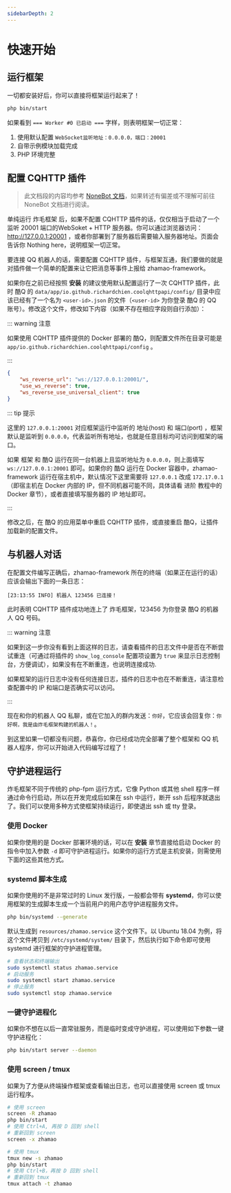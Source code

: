 ```yaml
---
sidebarDepth: 2
---
```


# 快速开始

## 运行框架

一切都安装好后，你可以直接将框架运行起来了！

```bash
php bin/start
```

如果看到 `=== Worker #0 已启动 ===` 字样，则表明框架一切正常：

1. 使用默认配置 `WebSocket监听地址：0.0.0.0，端口：20001` 
2. 自带示例模块加载完成
3. PHP 环境完整

## 配置 CQHTTP 插件

> 此文档段的内容均参考 [NoneBot 文档](https://nonebot.cqp.moe/)，如果转述有偏差或不理解可前往 NoneBot 文档进行阅读。

单纯运行 炸毛框架 后，如果不配置 CQHTTP 插件的话，仅仅相当于启动了一个 监听 20001 端口的WebSoket + HTTP 服务器。你可以通过浏览器访问：http://127.0.0.1:20001 ，或者你部署到了服务器后需要输入服务器地址。页面会告诉你 Nothing here，说明框架一切正常。

要连接 QQ 机器人的话，需要配置 CQHTTP 插件，与框架互通，我们要做的就是对插件做一个简单的配置来让它把消息等事件上报给 zhamao-framework。

如果你在之前已经按照 __安装__ 的建议使用默认配置运行了一次 CQHTTP 插件，此时 酷Q 的 `data/app/io.github.richardchien.coolqhttpapi/config/` 目录中应该已经有了一个名为 `<user-id>.json` 的文件（`<user-id>` 为你登录 酷Q 的 QQ 账号）。修改这个文件，修改如下内容（如果不存在相应字段则自行添加）：

::: warning 注意

如果使用 CQHTTP 插件提供的 Docker 部署的 酷Q，则配置文件所在目录可能是 `app/io.github.richardchien.coolqhttpapi/config` 。

:::

```json
{
    "ws_reverse_url": "ws://127.0.0.1:20001/",
    "use_ws_reverse": true,
  	"ws_reverse_use_universal_client": true
}
```

::: tip 提示

这里的 `127.0.0.1:20001` 对应框架运行中监听的 地址(host) 和 端口(port) ，框架默认是监听到 `0.0.0.0`，代表监听所有地址，也就是任意目标均可访问到框架的端口。

如果 框架 和 酷Q 运行在同一台机器上且监听地址为 `0.0.0.0`，则上面填写 `ws://127.0.0.1:20001` 即可。如果你的 酷Q 运行在 Docker 容器中，zhamao-framework 运行在宿主机中，默认情况下这里需要将 `127.0.0.1` 改成 `172.17.0.1` （即宿主机在 Docker 内部的 IP，但不同机器可能不同，具体请看 进阶 教程中的 Docker 章节），或者直接填写服务器的 IP 地址即可。

:::

修改之后，在 酷Q 的应用菜单中重启 CQHTTP 插件，或直接重启 酷Q，让插件加载新的配置文件。

## 与机器人对话

在配置文件编写正确后，zhamao-framework 所在的终端（如果正在运行的话）应该会输出下面的一条日志：

```
[23:13:55 INFO] 机器人 123456 已连接！
```

此时表明 CQHTTP 插件成功地连上了 炸毛框架，123456 为你登录 酷Q 的机器人 QQ 号码。

::: warning 注意

如果到这一步你没有看到上面这样的日志，请查看插件的日志文件中是否在不断尝试重连（可通过将插件的 `show_log_console` 配置项设置为 `true` 来显示日志控制台，方便调试），如果没有在不断重连，也说明连接成功.

如果框架的运行日志中没有任何连接日志，插件的日志中也在不断重连，请注意检查配置中的 IP 和端口是否确实可以访问。

:::

现在和你的机器人 QQ 私聊，或在它加入的群内发送：`你好`，它应该会回复你：`你好啊，我是由炸毛框架构建的机器人！`。

到这里如果一切都没有问题，恭喜你，你已经成功完全部署了整个框架和 QQ 机器人程序，你可以开始进入代码编写过程了！

## 守护进程运行

炸毛框架不同于传统的 php-fpm 运行方式，它像 Python 或其他 shell 程序一样通过命令行启动，所以在开发完成后如果在 ssh 中运行，断开 ssh 后程序就退出了。我们可以使用多种方式使框架持续运行，即使退出 ssh 或 tty 登录。

### 使用 Docker

如果你使用的是 Docker 部署环境的话，可以在 **安装** 章节直接给启动 Docker 的指令中加入参数 `-d` 即可守护进程运行。如果你的运行方式是主机安装，则需使用下面的这些其他方式。

### systemd 脚本生成

如果你使用的不是非常过时的 Linux 发行版，一般都会带有 **systemd**，你可以使用框架的生成脚本生成一个当前用户的用户态守护进程服务文件。

```bash
php bin/systemd --generate
```

默认生成到 `resources/zhamao.service` 这个文件下。以 Ubuntu 18.04 为例，将这个文件拷贝到 `/etc/systemd/system/` 目录下，然后执行如下命令即可使用 systemd 进行框架的守护进程管理。

```bash
# 查看状态和终端输出
sudo systemctl status zhamao.service
# 启动服务
sudo systemctl start zhamao.service
# 停止服务
sudo systemctl stop zhamao.service
```

### 一键守护进程化

如果你不想在以后一直常驻服务，而是临时变成守护进程，可以使用如下参数一键守护进程化：

```bash
php bin/start server --daemon
```

### 使用 screen / tmux

如果为了方便从终端操作框架或查看输出日志，也可以直接使用 screen 或 tmux 运行程序。

```bash
# 使用 screen
screen -R zhamao
php bin/start
# 使用 Ctrl+A, 再按 D 回到 shell
# 重新回到 screen
screen -x zhamao

# 使用 tmux
tmux new -s zhamao
php bin/start
# 使用 Ctrl+B，再按 D 回到 shell
# 重新回到 tmux
tmux attach -t zhamao
```

